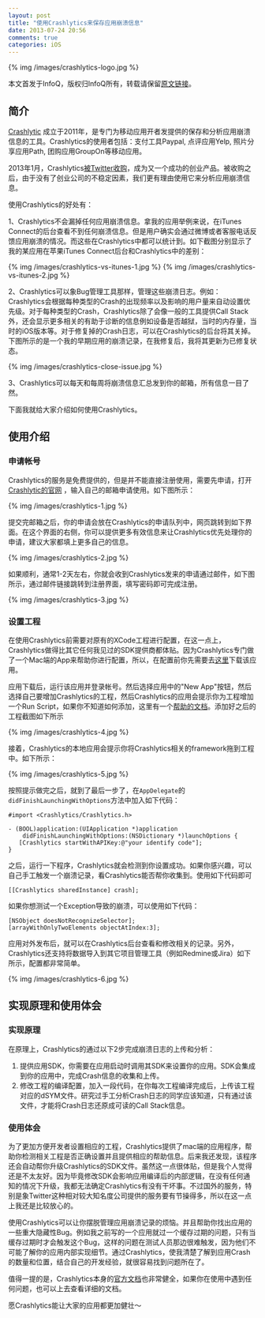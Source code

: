 ```yaml
---
layout: post
title: "使用Crashlytics来保存应用崩溃信息"
date: 2013-07-24 20:56
comments: true
categories: iOS
---
```


{% img /images/crashlytics-logo.jpg %}

本文首发于InfoQ，版权归InfoQ所有，转载请保留[原文链接](http://www.infoq.com/cn/articles/crashlytics-crash-statistics-tools)。

## 简介

[Crashlytic](http://try.crashlytics.com/) 成立于2011年，是专门为移动应用开者发提供的保存和分析应用崩溃信息的工具。Crashlytics的使用者包括：支付工具Paypal, 点评应用Yelp, 照片分享应用Path, 团购应用GroupOn等移动应用。

2013年1月，Crashlytics[被Twitter收购](http://www.crashlytics.com/blog/crashlytics-is-joining-forces-with-twitter/)，成为又一个成功的创业产品。被收购之后，由于没有了创业公司的不稳定因素，我们更有理由使用它来分析应用崩溃信息。

<!-- more -->

使用Crashlytics的好处有：

1、Crashlytics不会漏掉任何应用崩溃信息。拿我的应用举例来说，在iTunes Connect的后台查看不到任何崩溃信息。但是用户确实会通过微博或者客服电话反馈应用崩溃的情况。而这些在Crashlytics中都可以统计到。如下截图分别显示了我的某应用在苹果iTunes Connect后台和Crashlytics中的差别：

{% img /images/crashlytics-vs-itunes-1.jpg %}
{% img /images/crashlytics-vs-itunes-2.jpg %}

2、Crashlytics可以象Bug管理工具那样，管理这些崩溃日志。例如：Crashlytics会根据每种类型的Crash的出现频率以及影响的用户量来自动设置优先级。对于每种类型的Crash，Crashlytics除了会像一般的工具提供Call Stack外，还会显示更多相关的有助于诊断的信息例如设备是否越狱，当时的内存量，当时的iOS版本等。对于修复掉的Crash日志，可以在Crashlytics的后台将其关掉。下图所示的是一个我的早期应用的崩溃记录，在我修复后，我将其更新为已修复状态。


{% img /images/crashlytics-close-issue.jpg %}

3、Crashlytics可以每天和每周将崩溃信息汇总发到你的邮箱，所有信息一目了然。

下面我就给大家介绍如何使用Crashlytics。

## 使用介绍

### 申请帐号

Crashlytics的服务是免费提供的，但是并不能直接注册使用，需要先申请，打开[Crashlytic的官网](http://try.crashlytics.com/) ，输入自己的邮箱申请使用。如下图所示：

{% img /images/crashlytics-1.jpg %}

提交完邮箱之后，你的申请会放在Crashlytics的申请队列中，网页跳转到如下界面。在这个界面的右侧，你可以提供更多有效信息来让Crashlytics优先处理你的申请，建议大家都填上更多自己的信息。

{% img /images/crashlytics-2.jpg %}

如果顺利，通常1-2天左右，你就会收到Crashlytics发来的申请通过邮件，如下图所示，通过邮件链接跳转到注册界面，填写密码即可完成注册。

{% img /images/crashlytics-3.jpg %}

### 设置工程

在使用Crashlytics前需要对原有的XCode工程进行配置，在这一点上，Crashlytics做得比其它任何我见过的SDK提供商都体贴。因为Crashlytics专门做了一个Mac端的App来帮助你进行配置，所以，在配置前你先需要去[这里](https://www.crashlytics.com/downloads/xcode)下载该应用。

应用下载后，运行该应用并登录帐号。然后选择应用中的"New App"按钮，然后选择自己要增加Crashlytics的工程，然后Crashlytics的应用会提示你为工程增加一个Run Script，如果你不知道如何添加，这里有一个[帮助的文档](http://www.runscriptbuildphase.com/?utm_source=desktopapp&utm_medium=setup&utm_campaign=mac)。添加好之后的工程截图如下所示

{% img /images/crashlytics-4.jpg %}

接着，Crashlytics的本地应用会提示你将Crashlytics相关的framework拖到工程中。如下所示：

{% img /images/crashlytics-5.jpg %}

按照提示做完之后，就到了最后一步了，在`AppDelegate`的`didFinishLaunchingWithOptions`方法中加入如下代码：

``` objc
#import <Crashlytics/Crashlytics.h>

- (BOOL)application:(UIApplication *)application 
    didFinishLaunchingWithOptions:(NSDictionary *)launchOptions {
   [Crashlytics startWithAPIKey:@"your identify code"];
}
```

之后，运行一下程序，Crashlytics就会检测到你设置成功。如果你感兴趣，可以自己手工触发一个崩溃记录，看Crashlytics能否帮你收集到。使用如下代码即可

``` objc
[[Crashlytics sharedInstance] crash];
```

如果你想测试一个Exception导致的崩溃，可以使用如下代码：

``` objc
[NSObject doesNotRecognizeSelector];
[arrayWithOnlyTwoElements objectAtIndex:3];
```

应用对外发布后，就可以在Crashlytics后台查看和修改相关的记录。另外，Crashlytics还支持将数据导入到其它项目管理工具（例如Redmine或Jira）如下所示，配置都非常简单。

{% img /images/crashlytics-6.jpg %}

## 实现原理和使用体会

### 实现原理
在原理上，Crashlytics的通过以下2步完成崩溃日志的上传和分析：

 1. 提供应用SDK，你需要在应用启动时调用其SDK来设置你的应用。SDK会集成到你的应用中，完成Crash信息的收集和上传。
 2. 修改工程的编译配置，加入一段代码，在你每次工程编译完成后，上传该工程对应的dSYM文件。研究过手工分析Crash日志的同学应该知道，只有通过该文件，才能将Crash日志还原成可读的Call Stack信息。
 
### 使用体会

为了更加方便开发者设置相应的工程，Crashlytics提供了mac端的应用程序，帮助你检测相关工程是否正确设置并且提供相应的帮助信息。后来我还发现，该程序还会自动帮你升级Crashlytics的SDK文件。虽然这一点很体贴，但是我个人觉得还是不太友好。因为毕竟修改SDK会影响应用编译后的内部逻辑，在没有任何通知的情况下升级，我都无法确定Crashlytics有没有干坏事。不过国外的服务，特别是象Twitter这种相对较大知名度公司提供的服务要有节操得多，所以在这一点上我还是比较放心的。

使用Crashlytics可以让你摆脱管理应用崩溃记录的烦恼。并且帮助你找出应用的一些重大隐藏性Bug。例如我之前写的一个应用就过一个缓存过期的问题，只有当缓存过期时才会触发这个Bug，这样的问题在测试人员那边很难触发，因为他们不可能了解你的应用内部实现细节。通过Crashlytics，使我清楚了解到应用Crash的数量和位置，结合自己的开发经验，就很容易找到问题所在了。

值得一提的是，Crashlytics本身的[官方文档](http://support.crashlytics.com/knowledgebase/topics/14721-crashlytics-sdk-for-ios)也非常健全，如果你在使用中遇到任何问题，也可以上去查看详细的文档。

愿Crashlytics能让大家的应用都更加健壮～

